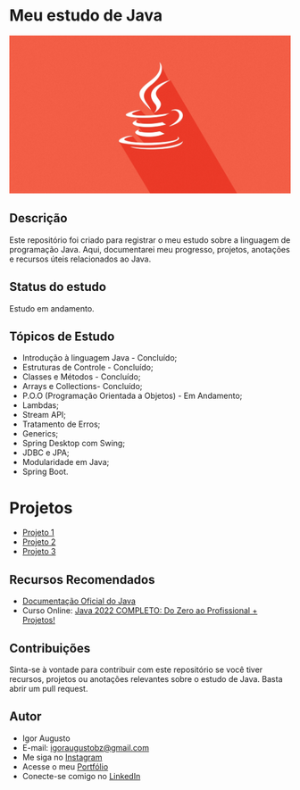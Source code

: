 # Meu estudo de Java

<div align="center">
<img src="java.jpg" width="2000px" alt="Imagem ilustrativa"/>
</div>

## Descrição

Este repositório foi criado para registrar o meu estudo sobre a linguagem de programação Java. Aqui, documentarei meu progresso, projetos, anotações e recursos úteis relacionados ao Java.

## Status do estudo

Estudo em andamento.

## Tópicos de Estudo

- Introdução à linguagem Java - Concluído;
- Estruturas de Controle - Concluído;
- Classes e Métodos - Concluído;
- Arrays e Collections- Concluído;
- P.O.O (Programação Orientada a Objetos) - Em Andamento;
- Lambdas;
- Stream API;
- Tratamento de Erros;
- Generics;
- Spring Desktop com Swing;
- JDBC e JPA;
- Modularidade em Java;
- Spring Boot.

# Projetos

- [Projeto 1]()
- [Projeto 2]()
- [Projeto 3]()

## Recursos Recomendados

- [Documentação Oficial do Java](https://docs.oracle.com/en/java/javase/index.html)
- Curso Online: [Java 2022 COMPLETO: Do Zero ao Profissional + Projetos!](https://www.udemy.com/course/fundamentos-de-programacao-com-java/)

## Contribuições

Sinta-se à vontade para contribuir com este repositório se você tiver recursos, projetos ou anotações relevantes sobre o estudo de Java. Basta abrir um pull request.

## Autor

- Igor Augusto
- E-mail: igoraugustobz@gmail.com
- Me siga no [Instagram](https://www.instagram.com/iaugusto__/)
- Acesse o meu [Portfólio](https://iaugusto.vercel.app/)
- Conecte-se comigo no [LinkedIn](https://www.linkedin.com/in/igorbrz/)
